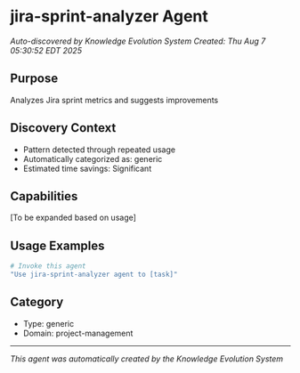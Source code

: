 # jira-sprint-analyzer Agent

*Auto-discovered by Knowledge Evolution System*
*Created: Thu Aug  7 05:30:52 EDT 2025*

## Purpose
Analyzes Jira sprint metrics and suggests improvements

## Discovery Context
- Pattern detected through repeated usage
- Automatically categorized as: generic
- Estimated time savings: Significant

## Capabilities
[To be expanded based on usage]

## Usage Examples
```bash
# Invoke this agent
"Use jira-sprint-analyzer agent to [task]"
```

## Category
- Type: generic
- Domain: project-management

---
*This agent was automatically created by the Knowledge Evolution System*
